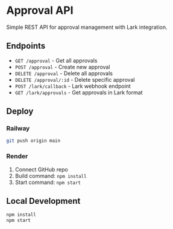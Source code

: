 # Approval API

Simple REST API for approval management with Lark integration.

## Endpoints

- `GET /approval` - Get all approvals
- `POST /approval` - Create new approval
- `DELETE /approval` - Delete all approvals  
- `DELETE /approval/:id` - Delete specific approval
- `POST /lark/callback` - Lark webhook endpoint
- `GET /lark/approvals` - Get approvals in Lark format

## Deploy

### Railway
```bash
git push origin main
```

### Render
1. Connect GitHub repo
2. Build command: `npm install`
3. Start command: `npm start`

## Local Development
```bash
npm install
npm start
```